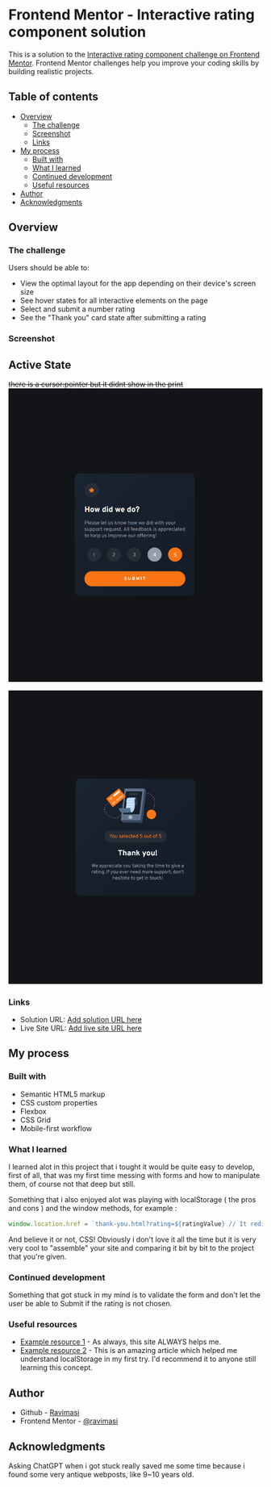 # Frontend Mentor - Interactive rating component solution

This is a solution to the [Interactive rating component challenge on Frontend Mentor](https://www.frontendmentor.io/challenges/interactive-rating-component-koxpeBUmI). Frontend Mentor challenges help you improve your coding skills by building realistic projects.

## Table of contents

- [Overview](#overview)
  - [The challenge](#the-challenge)
  - [Screenshot](#screenshot)
  - [Links](#links)
- [My process](#my-process)
  - [Built with](#built-with)
  - [What I learned](#what-i-learned)
  - [Continued development](#continued-development)
  - [Useful resources](#useful-resources)
- [Author](#author)
- [Acknowledgments](#acknowledgments)

## Overview

### The challenge

Users should be able to:

- View the optimal layout for the app depending on their device's screen size
- See hover states for all interactive elements on the page
- Select and submit a number rating
- See the "Thank you" card state after submitting a rating

### Screenshot

## Active State

~~there is a cursor:pointer but it didnt show in the print~~
![Active State](image-1.png)

![Thank-you Page](image-3.png)

### Links

- Solution URL: [Add solution URL here](https://your-solution-url.com)
- Live Site URL: [Add live site URL here](https://your-live-site-url.com)

## My process

### Built with

- Semantic HTML5 markup
- CSS custom properties
- Flexbox
- CSS Grid
- Mobile-first workflow

### What I learned

I learned alot in this project that i tought it would be quite easy to develop, first of all, that was my first time messing with forms and how to manipulate them, of course not that deep but still.

Something that i also enjoyed alot was playing with localStorage ( the pros and cons ) and the window methods, for example :

```js
window.location.href = `thank-you.html?rating=${ratingValue} // It redirects me to the thank-you.html page
```

And believe it or not, CSS! Obviously i don't love it all the time but it is very very cool to "assemble" your site and comparing it bit by bit to the project that you're given.

### Continued development

Something that got stuck in my mind is to validate the form and don't let the user be able to Submit if the rating is not chosen.

### Useful resources

- [Example resource 1](https://www.w3schools.com/) - As always, this site ALWAYS helps me.
- [Example resource 2](https://www.section.io/engineering-education/how-to-use-localstorage-with-javascript/) - This is an amazing article which helped me understand localStorage in my first try. I'd recommend it to anyone still learning this concept.

## Author

- Github - [Ravimasi](https://github.com/Ravimasi)
- Frontend Mentor - [@ravimasi](https://www.frontendmentor.io/profile/Ravimasi)

## Acknowledgments

Asking ChatGPT when i got stuck really saved me some time because i found some very antique webposts, like 9~10 years old.

